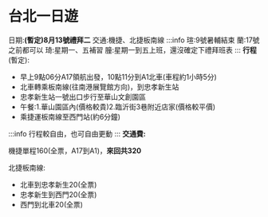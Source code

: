 # 台北一日遊
日期:**(暫定)8月13號禮拜二**
交通:機捷、北捷板南線
:::info
瑄:9號暑輔結束
蘭:17號之前都可以
琦:星期一、五補習
朣:星期一到五上班，還沒確定下禮拜班表
:::
**行程**(暫定):
* 早上9點06分A17領航出發，10點11分到A1北車(車程約1小時5分)
* 北車轉乘板南線(往南港展覽館方向)，到忠孝新生站
* 忠孝新生站一號出口步行至華山文創園區
* 午餐:1.華山園區內(價格較貴)2.臨沂街3巷附近店家(價格較平價)
* 乘捷運板南線至西門站(約6分鐘)

:::info
行程較自由，也可自由更動
:::
**交通費:**

機捷單程160(全票，A17到A1)，**來回共320**

北捷板南線:
* 北車到忠孝新生20(全票)
* 忠孝新生到西門20(全票)
* 西門到北車20(全票)